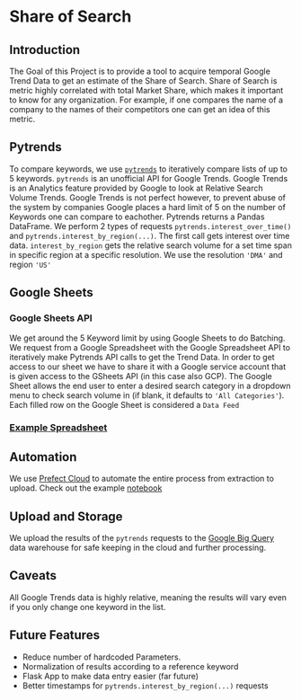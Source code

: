 # Share of Search

## Introduction
The Goal of this Project is to provide a tool to acquire temporal Google Trend Data to get an estimate of the Share of Search. 
Share of Search is metric highly correlated with total Market Share, which makes it important to know for any organization. 
For example, if one compares the name of a company to the names of their competitors one can get an idea of this metric. 

## Pytrends

To compare keywords, we use [`pytrends`][1] to iteratively compare lists of up to 5 keywords. `pytrends` is an unofficial API for Google Trends.
Google Trends is an Analytics feature provided by Google to look at Relative Search Volume Trends. Google Trends is not perfect however, to prevent abuse of the system by companies
Google places a hard limit of 5 on the number of Keywords one can compare to eachother. Pytrends returns a Pandas DataFrame. We perform 2 types of requests `pytrends.interest_over_time()` and `pytrends.interest_by_region(...)`. The first call gets interest over time data. `interest_by_region` gets the relative search volume for a set time span in specific region at a specific resolution. We use the resolution `'DMA'` and region `'US'`

## Google Sheets
### Google Sheets API
We get around the 5 Keyword limit by using Google Sheets to do Batching. We request from a Google Spreadsheet with the Google Spreadsheet API to iteratively make Pytrends API calls to get the Trend Data. In order to get access to our sheet we have to share it with a Google service account that is given access to the GSheets API (in this case also GCP). The Google Sheet allows the end user to enter a desired search category in a dropdown menu to check search volume in (if blank, it defaults to `'All Categories'`). Each filled row on the Google Sheet is considered a `Data Feed`

### [Example Spreadsheet](https://docs.google.com/spreadsheets/d/1j0TPffBKwwTioU5e8NGYlQ9Ui1aFmBArozujGx7Ywts/edit?usp=sharing)



## Automation

We use [Prefect Cloud][3] to automate the entire process from extraction to upload. Check out the example [notebook](./Share%20of%20Search) 

## Upload and Storage

We upload the results of the `pytrends` requests to the [Google Big Query][2] data warehouse for safe keeping in the cloud and further processing.

<!-- ## Tableau Visualisation

The included Tableau notebook provides an interactive map to visualize the Data accross the Regions within the United States. The user can select the desired `Data Feed`, and the coresponding data will be filtered for the visualization. We also provide a scrollable pane of stacked bar charts where each bar corresponds to a particular DMA and each section of the bar represents a keywords. Tableau allows us to show the Top keyword per `Data Feed`.-->

## Caveats

All Google Trends data is highly relative, meaning the results will vary even if you only change one keyword in the list. 

## Future Features

- Reduce number of hardcoded Parameters.
- Normalization of results according to a reference keyword
- Flask App to make data entry easier (far future)
- Better timestamps for `pytrends.interest_by_region(...)` requests


[1]:<https://github.com/GeneralMills/pytrends> "Pytrends Github"
[2]:<https://cloud.google.com/bigquery> "Google Big Query Website" 
[3]:<https://www.prefect.io/cloud> "Prefect Website"
